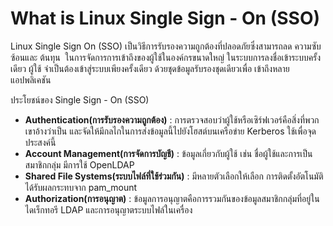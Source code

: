 # What is Linux Single Sign - On (SSO)

Linux⁣ Single Sign On (SSO) เป็นวิธีการรับรองความถูกต้องที่ปลอดภัยซึ่งสามารถลด ⁢ความซับซ้อนและ ⁢ต้นทุน ⁤ ในการจัดการการเข้าถึงของผู้ใช้ในองค์กรขนาดใหญ่ ในระบบการลงชื่อเข้าระบบครั้งเดียว ผู้ใช้ ⁢จำเป็นต้องเข้าสู่ระบบเพียงครั้งเดียว⁣ ด้วยชุดข้อมูลรับรองชุดเดียวเพื่อ ⁢เข้าถึงหลายแอปพลิเคชัน

ประโยชน์ของ Single Sign - On (SSO)

* **Authentication(การรับรองความถูกต้อง)** : การตรวจสอบว่าผู้ใช้หรือเซิร์ฟเวอร์คือสิ่งที่พวกเขาอ้างว่าเป็น และจัดให้มีกลไกในการส่งข้อมูลนี้ไปยังโฮสต์บนเครือข่าย Kerberos ใช้เพื่อจุดประสงค์นี้
* **Account Management(การจัดการบัญชี)** : ข้อมูลเกี่ยวกับผู้ใช้ เช่น ชื่อผู้ใช้และการเป็นสมาชิกกลุ่ม มีการใช้ OpenLDAP
* **Shared File Systems(ระบบไฟล์ที่ใช้ร่วมกัน)** : มีหลายตัวเลือกให้เลือก การติดตั้งอัตโนมัติได้รับผลกระทบจาก pam_mount
* **Authorization(การอนุญาต)** : ข้อมูลการอนุญาตคือการรวมกันของข้อมูลสมาชิกกลุ่มที่อยู่ในไดเร็กทอรี LDAP และการอนุญาตระบบไฟล์ในเครื่อง

